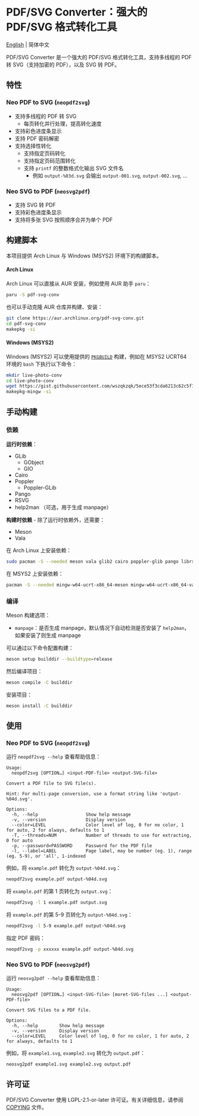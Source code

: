 # PDF/SVG Converter：强大的 PDF/SVG 格式转化工具
[English](README.md) | 简体中文

PDF/SVG Converter 是一个强大的 PDF/SVG 格式转化工具，支持多线程的 PDF 转 SVG（支持加密的 PDF），以及 SVG 转 PDF。

## 特性

### Neo PDF to SVG (`neopdf2svg`)

* 支持多线程的 PDF 转 SVG
  * 每页转化并行处理，提高转化速度
* 支持彩色进度条显示
* 支持 PDF 密码解密
* 支持选择性转化
  * 支持指定页码转化
  * 支持指定页码范围转化
  * 支持 `printf` 的整数格式化输出 SVG 文件名
    * 例如 `output-%03d.svg` 会输出 `output-001.svg`, `output-002.svg`, ...

### Neo SVG to PDF (`neosvg2pdf`)

* 支持 SVG 转 PDF
* 支持彩色进度条显示
* 支持将多张 SVG 按照顺序合并为单个 PDF

## 构建脚本

本项目提供 Arch Linux 与 Windows (MSYS2) 环境下的构建脚本。

#### Arch Linux

Arch Linux 可以直接从 AUR 安装，例如使用 AUR 助手 `paru`：

```bash
paru -S pdf-svg-conv
```

也可以手动克隆 AUR 仓库并构建、安装：

```bash
git clone https://aur.archlinux.org/pdf-svg-conv.git
cd pdf-svg-conv
makepkg -si
```

#### Windows (MSYS2)

Windows (MSYS2) 可以使用提供的 [`PKGBUILD`](https://gist.github.com/wszqkzqk/5ece53f3cda6213c62c5f77a9da26af4) 构建，例如在 MSYS2 UCRT64 环境的 `bash` 下执行以下命令：

```bash
mkdir live-photo-conv
cd live-photo-conv
wget https://gist.githubusercontent.com/wszqkzqk/5ece53f3cda6213c62c5f77a9da26af4/raw/PKGBUILD
makepkg-mingw -si
```

## 手动构建

### 依赖

**运行时依赖**：

* GLib
  * GObject
  * GIO
* Cairo
* Poppler
  * Poppler-GLib
* Pango
* RSVG
* help2man （可选，用于生成 manpage）

**构建时依赖** - 除了运行时依赖外，还需要：

* Meson
* Vala

在 Arch Linux 上安装依赖：

```bash
sudo pacman -S --needed meson vala glib2 cairo poppler-glib pango librsvg help2man
```

在 MSYS2 上安装依赖：

```bash
pacman -S --needed mingw-w64-ucrt-x86_64-meson mingw-w64-ucrt-x86_64-vala mingw-w64-ucrt-x86_64-glib2 mingw-w64-ucrt-x86_64-cairo mingw-w64-ucrt-x86_64-poppler-glib mingw-w64-ucrt-x86_64-pango mingw-w64-ucrt-x86_64-librsvg help2man
```

### 编译

Meson 构建选项：

* `manpage`：是否生成 manpage，默认情况下自动检测是否安装了 `help2man`，如果安装了则生成 manpage

可以通过以下命令配置构建：

```bash
meson setup builddir --buildtype=release
```

然后编译项目：

```bash
meson compile -C builddir
```

安装项目：

```bash
meson install -C builddir
```

## 使用

### Neo PDF to SVG (`neopdf2svg`)

运行 `neopdf2svg --help` 查看帮助信息：

```log
Usage:
  neopdf2svg [OPTION…] <input-PDF-file> <output-SVG-file>

Convert a PDF file to SVG file(s).

Hint: For multi-page conversion, use a format string like 'output-%04d.svg'.

Options:
  -h, --help                  Show help message
  -v, --version               Display version
  --color=LEVEL               Color level of log, 0 for no color, 1 for auto, 2 for always, defaults to 1
  -T, --threads=NUM           Number of threads to use for extracting, 0 for auto
  -p, --password=PASSWORD     Password for the PDF file
  -l, --label=LABEL           Page label, may be number (eg. 1), range (eg. 5-9), or 'all', 1-indexed
```

例如，将 `example.pdf` 转化为 `output-%04d.svg`：

```bash
neopdf2svg example.pdf output-%04d.svg
```

将 `example.pdf` 的第 1 页转化为 `output.svg`：

```bash
neopdf2svg -l 1 example.pdf output.svg
```

将 `example.pdf` 的第 5-9 页转化为 `output-%04d.svg`：

```bash
neopdf2svg -l 5-9 example.pdf output-%04d.svg
```

指定 PDF 密码：

```bash
neopdf2svg -p xxxxxx example.pdf output-%04d.svg
```

### Neo SVG to PDF (`neosvg2pdf`)

运行 `neosvg2pdf --help` 查看帮助信息：

```log
Usage:
  neosvg2pdf [OPTION…] <input-SVG-file> [moret-SVG-files ...] <output-PDF-file>

Convert SVG files to a PDF file.

Options:
  -h, --help        Show help message
  -v, --version     Display version
  --color=LEVEL     Color level of log, 0 for no color, 1 for auto, 2 for always, defaults to 1
```

例如，将 `example1.svg`, `example2.svg` 转化为 `output.pdf`：

```bash
neosvg2pdf example1.svg example2.svg output.pdf
```

## 许可证

PDF/SVG Converter 使用 LGPL-2.1-or-later 许可证。有关详细信息，请参阅 [COPYING](COPYING) 文件。
